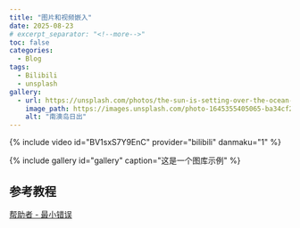 ```yaml
---
title: "图片和视频嵌入"
date: 2025-08-23
# excerpt_separator: "<!--more-->"
toc: false
categories:
  - Blog
tags:
  - Bilibili
  - unsplash
gallery:
  - url: https://unsplash.com/photos/the-sun-is-setting-over-the-ocean-at-the-beach-1yjzCjwYcOo
    image_path: https://images.unsplash.com/photo-1645355405065-ba34cf28532c?q=80&w=973&auto=format&fit=crop&ixlib=rb-4.1.0&ixid=M3wxMjA3fDB8MHxwaG90by1wYWdlfHx8fGVufDB8fHx8fA%3D%3D
    alt: "南澳岛日出"
---
```


{% include video id="BV1sxS7Y9EnC" provider="bilibili" danmaku="1" %}

{% include gallery id="gallery" caption="这是一个图库示例" %}

## 参考教程

[帮助者 - 最小错误](https://mmistakes.github.io/minimal-mistakes/docs/helpers/#bilibili)
